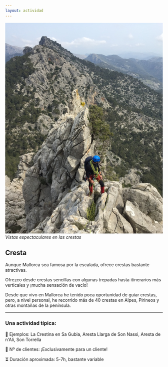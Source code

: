 ```yaml
---
layout: actividad
---
```


![Vistas espectaculares en las crestas](./../assets/img/cresta.jpg)
*Vistas espectaculares en las crestas*

## Cresta
Aunque Mallorca sea famosa por la escalada, ofrece crestas bastante atractivas.

Ofrezco desde crestas sencillas con algunas trepadas hasta itinerarios más verticales y ¡mucha sensación de vacío!

Desde que vivo en Mallorca he tenido poca oportunidad de guiar crestas, pero, a nivel personal, he recorrido más de 40 crestas en Alpes, Pirineos y otras montañas de la península.

* * *

### Una actividad típica:<br>
📍 Ejemplos: La Crestina en Sa Gubia, Aresta Llarga de Son Nassi, Aresta de n'Ali, Son Torrella

👥 Nº de clientes: ¡Exclusivamente para un cliente!

⏳ Duración aproximada: 5-7h, bastante variable
